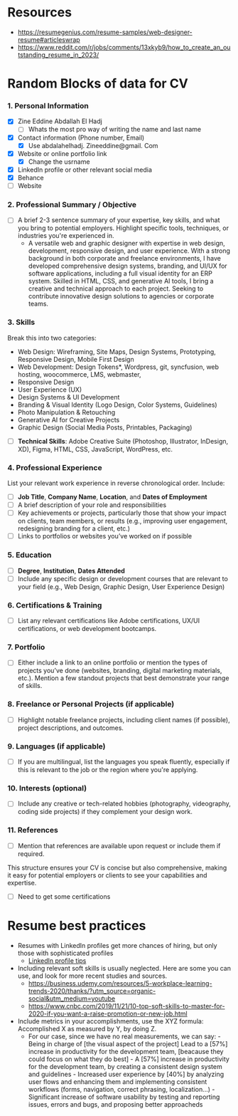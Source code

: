 # Resources

- https://resumegenius.com/resume-samples/web-designer-resume#articleswrap
- https://www.reddit.com/r/jobs/comments/13xkyb9/how_to_create_an_outstanding_resume_in_2023/


# Random Blocks of data for CV

### 1. **Personal Information**

- [x] Zine Eddine Abdallah El Hadj
	- [ ] Whats the most pro way of writing the name and last name
- [x] Contact information (Phone number, Email)
	- [x] Use abdalahelhadj. Zineeddine@gmail. Com
- [x] Website or online portfolio link
	- [x] Change the usrname
- [x] LinkedIn profile or other relevant social media 
- [x] Behance
- [ ] Website

### 2. **Professional Summary / Objective**

- [ ] A brief 2-3 sentence summary of your expertise, key skills, and what you bring to potential employers. Highlight specific tools, techniques, or industries you're experienced in.
	- A versatile web and graphic designer with expertise in web design, development, responsive design, and user experience. With a strong background in both corporate and freelance environments, I have developed comprehensive design systems, branding, and UI/UX for software applications, including a full visual identity for an ERP system. Skilled in HTML, CSS, and generative AI tools, I bring a creative and technical approach to each project. Seeking to contribute innovative design solutions to agencies or corporate teams.

### 3. **Skills**

Break this into two categories:


- Web Design: Wireframing, Site Maps, Design Systems, Prototyping, Responsive Design, Mobile First Design 
- Web Development: Design Tokens*, Wordpress, git, syncfusion, web hosting, woocommerce, LMS, webmaster, 
- Responsive Design
- User Experience (UX)
- Design Systems & UI Development
- Branding & Visual Identity (Logo Design, Color Systems, Guidelines)
- Photo Manipulation & Retouching
- Generative AI for Creative Projects
- Graphic Design (Social Media Posts, Printables, Packaging)
- [ ] **Technical Skills**: Adobe Creative Suite (Photoshop, Illustrator, InDesign, XD), Figma, HTML, CSS, JavaScript, WordPress, etc.

### 4. **Professional Experience**

List your relevant work experience in reverse chronological order. Include:

- [ ] **Job Title**, **Company Name**, **Location**, and **Dates of Employment**
- [ ] A brief description of your role and responsibilities
- [ ] Key achievements or projects, particularly those that show your impact on clients, team members, or results (e.g., improving user engagement, redesigning branding for a client, etc.)
- [ ] Links to portfolios or websites you’ve worked on if possible

### 5. **Education**

- [ ] **Degree**, **Institution**, **Dates Attended**
- [ ] Include any specific design or development courses that are relevant to your field (e.g., Web Design, Graphic Design, User Experience Design)

### 6. **Certifications & Training**

- [ ] List any relevant certifications like Adobe certifications, UX/UI certifications, or web development bootcamps.

### 7. **Portfolio**

- [ ] Either include a link to an online portfolio or mention the types of projects you’ve done (websites, branding, digital marketing materials, etc.). Mention a few standout projects that best demonstrate your range of skills.

### 8. **Freelance or Personal Projects** (if applicable)

- [ ] Highlight notable freelance projects, including client names (if possible), project descriptions, and outcomes.

### 9. **Languages** (if applicable)

- [ ] If you are multilingual, list the languages you speak fluently, especially if this is relevant to the job or the region where you're applying.

### 10. **Interests** (optional)

- [ ] Include any creative or tech-related hobbies (photography, videography, coding side projects) if they complement your design work.

### 11. **References**

- [ ] Mention that references are available upon request or include them if required.

This structure ensures your CV is concise but also comprehensive, making it easy for potential employers or clients to see your capabilities and expertise.






- [ ] Need to get some certifications



# Resume best practices

- Resumes with LinkedIn profiles get more chances of hiring, but only those with sophisticated profiles
	- [LinkedIn profile tips](https://www.youtube.com/watch?v=BcfGWi8Qywk&list=PLo-kPya_Ww2zqOZVXMNQCJeTNAaan8GcW&index=2)
- Including relevant soft skills is usually neglected. Here are some you can use, and look for more recent studies and sources.
	- https://business.udemy.com/resources/5-workplace-learning-trends-2020/thanks/?utm_source=organic-social&utm_medium=youtube
	- https://www.cnbc.com/2019/11/21/10-top-soft-skills-to-master-for-2020-if-you-want-a-raise-promotion-or-new-job.html
- Include metrics in your accomplishments, use the XYZ formula: Accomplished X as measured by Y, by doing Z.
	- For our case, since we have no real measurements, we can say:
		  - Being in charge of [the visual aspect of the project] Lead to a [57%] increase in productivity for the development team, [beacause they could focus on what they do best]
		  - A [57%] increase in productivity for the development team, by creating a consistent design system and guidelines
		  - Increased user experience by [40%] by analyzing user flows and enhancing them and implementing consistent workflows (forms, navigation, correct phrasing, localization...)
		  - Significant increase of software usability by testing and reporting issues,  errors and bugs, and proposing better approacheds 